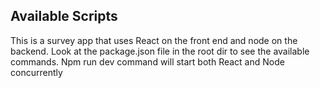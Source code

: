 ## Available Scripts
This is a survey app that uses React on the front end and node on the backend. Look at the package.json file in the root dir to see the available commands. Npm run dev command will start both React and Node concurrently 
